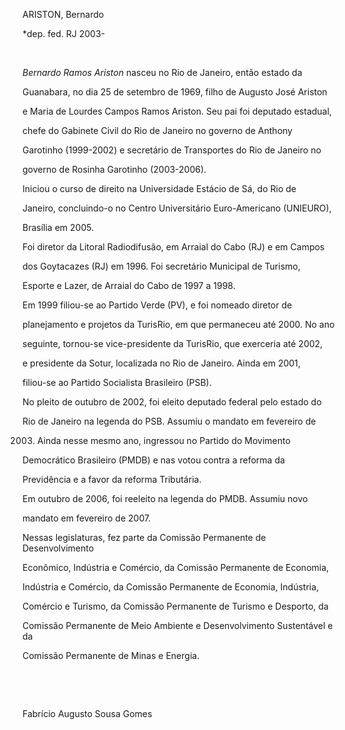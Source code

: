 ARISTON, Bernardo



\*dep. fed. RJ 2003-



 



*Bernardo Ramos Ariston* nasceu no Rio de Janeiro, então estado da

Guanabara, no dia 25 de setembro de 1969, filho de Augusto José Ariston

e Maria de Lourdes Campos Ramos Ariston. Seu pai foi deputado estadual,

chefe do Gabinete Civil do Rio de Janeiro no governo de Anthony

Garotinho (1999-2002) e secretário de Transportes do Rio de Janeiro no

governo de Rosinha Garotinho (2003-2006).



Iniciou o curso de direito na Universidade Estácio de Sá, do Rio de

Janeiro, concluindo-o no Centro Universitário Euro-Americano (UNIEURO),

Brasília em 2005.



Foi diretor da Litoral Radiodifusão, em Arraial do Cabo (RJ) e em Campos

dos Goytacazes (RJ) em 1996. Foi secretário Municipal de Turismo,

Esporte e Lazer, de Arraial do Cabo de 1997 a 1998.



Em 1999 filiou-se ao Partido Verde (PV), e foi nomeado diretor de

planejamento e projetos da TurisRio, em que permaneceu até 2000. No ano

seguinte, tornou-se vice-presidente da TurisRio, que exerceria até 2002,

e presidente da Sotur, localizada no Rio de Janeiro. Ainda em 2001,

filiou-se ao Partido Socialista Brasileiro (PSB).



No pleito de outubro de 2002, foi eleito deputado federal pelo estado do

Rio de Janeiro na legenda do PSB. Assumiu o mandato em fevereiro de

2003. Ainda nesse mesmo ano, ingressou no Partido do Movimento

Democrático Brasileiro (PMDB) e nas votou contra a reforma da

Previdência e a favor da reforma Tributária.



Em outubro de 2006, foi reeleito na legenda do PMDB. Assumiu novo

mandato em fevereiro de 2007.



Nessas legislaturas, fez parte da Comissão Permanente de Desenvolvimento

Econômico, Indústria e Comércio, da Comissão Permanente de Economia,

Indústria e Comércio, da Comissão Permanente de Economia, Indústria,

Comércio e Turismo, da Comissão Permanente de Turismo e Desporto, da

Comissão Permanente de Meio Ambiente e Desenvolvimento Sustentável e da

Comissão Permanente de Minas e Energia.



 



 



Fabrício Augusto Sousa Gomes



 



